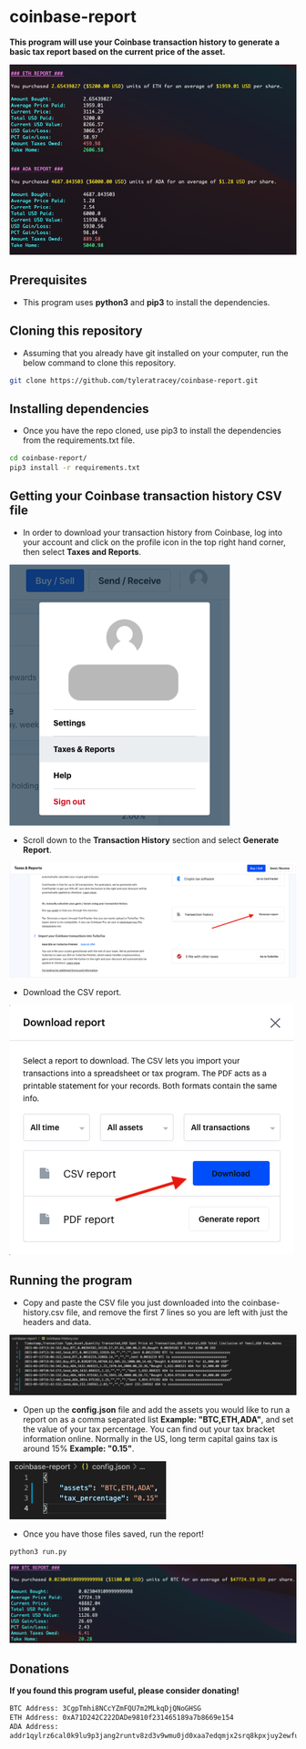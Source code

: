# coinbase-report
**This program will use your Coinbase transaction history to generate a basic tax report based on the current price of the asset.**

![alt text](https://github.com/tyleratracey/coinbase-report/blob/main/png/example_run.png?raw=true)

## Prerequisites

- This program uses **python3** and **pip3** to install the dependencies.

## Cloning this repository

- Assuming that you already have git installed on your computer, run the below command to clone this repository.

```bash
git clone https://github.com/tyleratracey/coinbase-report.git
```
## Installing dependencies

- Once you have the repo cloned, use pip3 to install the dependencies from the requirements.txt file.

```bash
cd coinbase-report/
pip3 install -r requirements.txt
```

## Getting your Coinbase transaction history CSV file

- In order to download your transaction history from Coinbase, log into your account and click on the profile icon in the top right hand corner, then select **Taxes and Reports**.

![alt text](https://github.com/tyleratracey/coinbase-report/blob/main/png/profile.png?raw=true)

- Scroll down to the **Transaction History** section and select **Generate Report**.

![alt text](https://github.com/tyleratracey/coinbase-report/blob/main/png/transaction_history.png?raw=true)

- Download the CSV report.

![alt text](https://github.com/tyleratracey/coinbase-report/blob/main/png/generate_report.png?raw=true)

## Running the program

- Copy and paste the CSV file you just downloaded into the coinbase-history.csv file, and remove the first 7 lines so you are left with just the headers and data.

![alt text](https://github.com/tyleratracey/coinbase-report/blob/main/png/csv.png?raw=true)

- Open up the **config.json** file and add the assets you would like to run a report on as a comma separated list **Example: "BTC,ETH,ADA"**, and set the value of your tax percentage. You can find out your tax bracket information online. Normally in the US, long term capital gains tax is around 15% **Example: "0.15"**.

![alt text](https://github.com/tyleratracey/coinbase-report/blob/main/png/config.png?raw=true)

- Once you have those files saved, run the report!

```bash
python3 run.py
```

![alt text](https://github.com/tyleratracey/coinbase-report/blob/main/png/results.png?raw=true)

## Donations

**If you found this program useful, please consider donating!**

```
BTC Address: 3CgpTmhi8NCcYZmFQU7m2MLkqDjQNoGHSG
ETH Address: 0xA71D242C222DADe9810f231465189a7b8669e154
ADA Address: addr1qylrz6cal0k9lu9p3jang2runtv8zd3v9wmu0jd0xaa7edqmjx2srq8kpxjuy2ewfun02hzdysyga6qx2phqa4e9v9msdvvde7
```



